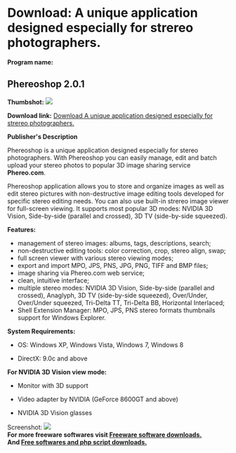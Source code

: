 # Download: A unique application designed especially for strereo photographers.

**Program name:**

## Phereoshop 2.0.1

  
**Thumbshot:** ![](http://www.freewarefiles.com/screenshot/phereoshop2_md.jpg)   
  
**Download link:** [Download A unique application designed especially for strereo photographers.](http://freesoftwares.boysofts.com/Phereoshop_program_77466.html)  
  


**Publisher's Description**  
  


Phereoshop is a unique application designed especially for stereo photographers. With Phereoshop you can easily manage, edit and batch upload your stereo photos to popular 3D image sharing service **Phereo.com**. 

Phereoshop application allows you to store and organize images as well as edit stereo pictures with non-destructive image editing tools developed for specific stereo editing needs. You can also use built-in strereo image viewer for full-screen viewing. It supports most popular 3D modes: NVIDIA 3D Vision, Side-by-side (parallel and crossed), 3D TV (side-by-side squeezed).

**Features:**

  * management of stereo images: albums, tags, descriptions, search; 
  * non-destructive editing tools: color correction, crop, stereo align, swap; 
  * full screen viewer with various stereo viewing modes; 
  * export and import MPO, JPS, PNS, JPG, PNG, TIFF and BMP files; 
  * image sharing via Phereo.com web service; 
  * clean, intuitive interface; 
  * multiple stereo modes: NVIDIA 3D Vision, Side-by-side (parallel and crossed), Anaglyph, 3D TV (side-by-side squeezed), Over/Under, Over/Under squeezed, Tri-Delta TT, Tri-Delta BB, Horizontal Interlaced; 
  * Shell Extension Manager: MPO, JPS, PNS stereo formats thumbnails support for Windows Explorer. 

**System Requirements:**

  * OS: Windows XP, Windows Vista, Windows 7, Windows 8  

  * DirectX: 9.0c and above  
  


**For NVIDIA 3D Vision view mode:**

  * Monitor with 3D support  

  * Video adapter by NVIDIA (GeForce 8600GT and above)  

  * NVIDIA 3D Vision glasses 

  
  
Screenshot: ![](http://www.freewarefiles.com/screenshot/phereoshop2.jpg)   
**For more freeware softwares visit [Freeware software downloads.](http://freesoftwares.boysofts.com/)**   
**And [Free softwares and php script downloads.](http://www.boysofts.com/)**

